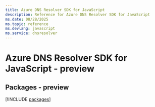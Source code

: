 ```yaml
---
title: Azure DNS Resolver SDK for JavaScript
description: Reference for Azure DNS Resolver SDK for JavaScript
ms.date: 08/28/2025
ms.topic: reference
ms.devlang: javascript
ms.service: dnsresolver
---
```

# Azure DNS Resolver SDK for JavaScript - preview
## Packages - preview
[!INCLUDE [packages](dns-resolver-index.md)]